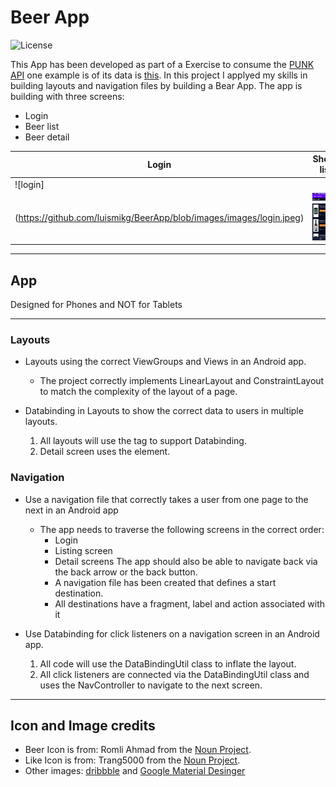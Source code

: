 # Beer App
![License](https://img.shields.io/github/license/Lambda3/dotnet-commands.svg)

This App has been developed as part of a Exercise to consume the [PUNK API](https://punkapi.com/) one example is of its data is [this](https://api.punkapi.com/v2/beers?page=10). In this project I applyed my skills in building layouts and navigation files by building a Bear App. The app is building with three screens:

* Login
* Beer list
* Beer detail



|Login|Shoes list|Shoe detail|
|---|---|---|
|![login]
(https://github.com/luismikg/BeerApp/blob/images/images/login.jpeg)|![list](https://github.com/luismikg/BeerApp/blob/images/images/list_beer.jpeg)|![detail](https://github.com/luismikg/BeerApp/blob/images/images/detail_beer.jpeg)|



---

## App 
Designed for Phones and NOT for Tablets

---

### Layouts
      
* Layouts using the correct ViewGroups and Views in an Android app.
	* The project correctly implements LinearLayout and ConstraintLayout to match the complexity of the layout of a page. 
  
* Databinding in Layouts to show the correct data to users in multiple layouts.
	1. All layouts will use the <layout> tag to support Databinding.
	2. Detail screen uses the <data> element.

### Navigation

* Use a navigation file that correctly takes a user from one page to the next in an Android app
	* The app needs to traverse the following screens in the correct order:
      	* Login
      	* Listing screen
      	* Detail screens
            The app should also be able to navigate back via the back arrow or the back button.
      	* A navigation file has been created that defines a start destination.
      	* All destinations have a fragment, label and action associated with it

* Use Databinding for click listeners on a navigation screen in an Android app.
	1. All code will use the DataBindingUtil class to inflate the layout.
	2. All click listeners are connected via the DataBindingUtil class and uses the NavController to navigate to the next screen.   
    
---

## Icon and Image credits

* Beer Icon is from: Romli Ahmad from the  [Noun Project](https://thenounproject.com/).
* Like Icon is from: Trang5000 from the  [Noun Project](https://thenounproject.com/).
* Other images: [dribbble](https://dribbble.com/) and [Google Material Desinger](https://material.io/resources/icons/?style=baseline)
